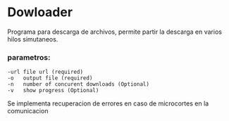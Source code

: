 # Dowloader

Programa para descarga de archivos, permite partir la descarga en varios hilos simutaneos.

### parametros:

    -url file url (required)
    -o   output file (required)
    -n   number of concurent downloads (Optional) 
    -v   show progress (Optional)

Se implementa recuperacion de errores en caso de microcortes en la comunicacion
